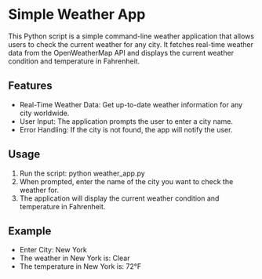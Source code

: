 # Simple Weather App
This Python script is a simple command-line weather application that allows users to check the current weather for any city. It fetches real-time weather data from the OpenWeatherMap API and displays the current weather condition and temperature in Fahrenheit.

## Features
* Real-Time Weather Data: Get up-to-date weather information for any city worldwide.
* User Input: The application prompts the user to enter a city name.
* Error Handling: If the city is not found, the app will notify the user.

## Usage
1. Run the script: python weather_app.py
2. When prompted, enter the name of the city you want to check the weather for.
3. The application will display the current weather condition and temperature in Fahrenheit.

## Example
* Enter City: New York
* The weather in New York is: Clear
* The temperature in New York is: 72°F
   
